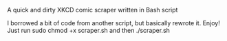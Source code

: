A quick and dirty XKCD comic scraper written in Bash script

I borrowed a bit of code from another script, but basically rewrote it. Enjoy!
Just run 
sudo chmod +x scraper.sh
and then 
./scraper.sh

